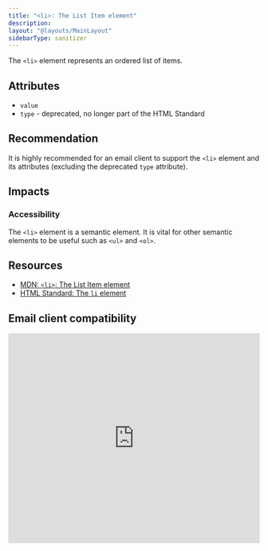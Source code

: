 ```yaml
---
title: "<li>: The List Item element"
description:
layout: "@layouts/MainLayout"
sidebarType: sanitizer
---
```


The `<li>` element represents an ordered list of items.

## Attributes

- `value`
- `type` - deprecated, no longer part of the HTML Standard


## Recommendation

It is highly recommended for an email client to support the `<li>` element and its attributes (excluding the deprecated `type` attribute).

## Impacts

### Accessibility

The `<li>` element is a semantic element. It is vital for other semantic elements to be useful such as `<ul>` and `<ol>`.


## Resources

- [MDN: `<li>`: The List Item element](https://developer.mozilla.org/en-US/docs/Web/HTML/Element/li)
- [HTML Standard: The `li` element](https://html.spec.whatwg.org/multipage/grouping-content.html#the-li-element)


## Email client compatibility

<iframe title="Can I email… &lt;ul&gt;, &lt;ol&gt; and &lt;dl&gt;" src="https://embed.caniemail.com/html-lists/" width="640" height="420" style="width:100%; max-width:40rem; height:26.25rem; border:none;" loading="lazy"></iframe>